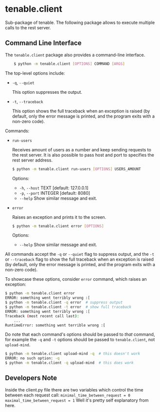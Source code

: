 # tenable.client

Sub-package of tenable.
The following package allows to execute multiple calls to the rest server.


## Command Line Interface

The `tenable.client` package also provides a command-line interface.
```sh
    $ python -m tenable.client [OPTIONS] COMMAND [ARGS]
```

The top-level options include:

- ``-q``, ``--quiet``

    This option suppresses the output.

- ``-t``, ``--traceback``

    This option shows the full traceback when an exception is raised (by
    default, only the error message is printed, and the program exits with a
    non-zero code).

Commands:

- `run-users`

    Receives amount of users as a number and keep sending requests to the rest server.
    It is also possible to pass host and port to specifies the rest server address.

    ```sh
    $ python -m tenable.client run-users [OPTIONS] USERS_AMOUNT
    ```

    Options:
    - ``-h``, ``--host`` TEXT     [default: 127.0.0.1]
    - ``-p``, ``--port`` INTEGER  [default: 8080]
    - ``--help``                  Show similar message and exit.

- `error`

    Raises an exception and prints it to the screen.

    ```sh
    $ python -m tenable.client error [OPTIONS]
    ```

    Options:
    - ``--help``                  Show similar message and exit.

All commands accept the `-q` or `--quiet` flag to suppress output, and the `-t`
or `--traceback` flag to show the full traceback when an exception is raised
(by default, only the error message is printed, and the program exits with a
non-zero code).

To showcase these options, consider `error` command, which raises an exception:

```sh
$ python -m tenable.client error
ERROR: something went terribly wrong :[
$ python -m tenable.client -q error  # suppress output
$ python -m tenable.client -t error  # show full traceback
ERROR: something went terribly wrong :[
Traceback (most recent call last):
    ...
RuntimeError: something went terrible wrong :[
```

Do note that each command's options should be passed to *that* command, for example the `-q` and `-t` options should be passed to `tenable.client`, not `upload-mind`.

```sh
$ python -m tenable.client upload-mind -q  # this doesn't work
ERROR: no such option: -q
$ python -m tenable.client -q upload-mind  # this does work
```


## Developers Note

Inside the client.py file there are two variables which control the time between each request call:
    `minimal_time_between_request = 0`
    `maximal_time_between_request = 1`
Well it's pretty self explanatory from here.